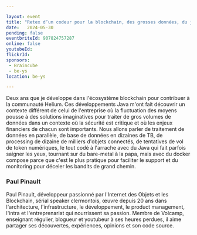 ```yaml
---

layout: event
title: "Retex d’un codeur pour la blockchain, des grosses données, du java parallèle moche, du bare-metal et de la securité."
date:   2024-05-30
pending: false
eventbriteId: 907824757287
online: false 
youtubeId: 
flickrId:
sponsors:
 - Braincube
 - be-ys
location: be-ys

---
```


Deux ans que je développe dans l'écosystème blockchain pour contribuer à la communauté Helium. Ces développements Java m'ont fait découvrir un contexte différent de celui de l'entreprise où la fluctuation des moyens pousse à des solutions imaginatives pour traiter de gros volumes de données dans un contexte où la sécurité est critique et où les enjeux financiers de chacun sont importants. Nous allons parler de traitement de données en parallèle, de base de données en dizaines de TB, de processing de dizaine de milliers d'objets connectés, de tentatives de vol de token numériques, le tout codé à l'arrache avec du Java qui fait parfois saigner les yeux, tournant sur du bare-metal à la papa, mais avec du docker compose parce que c'est le plus pratique pour faciliter le support et du monitoring pour déceler les bandits de grand chemin.


### Paul Pinault

Paul Pinault, développeur passionné par l'Internet des Objets et les Blockchain, sérial speaker clermontois, œuvre depuis 20 ans dans l'architecture, l'infrastructure, le développement, le product management, l'intra et l'entreprenariat qui nourrissent sa passion. Membre de Volcamp, enseignant régulier, blogueur et youtubeur à ses heures perdues, il aime partager ses découvertes, expériences, opinions et son code source.

